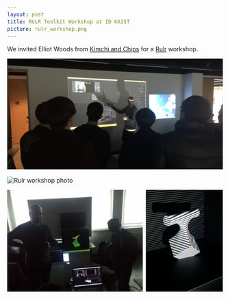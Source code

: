 ```yaml
---
layout: post
title: RULR Toolkit Workshop at ID KAIST
picture: rulr_workshop.png
---
```


We invited Elliot Woods from [Kimchi and Chips](http://www.kimchiandchips.com/) for a [Rulr](https://rulr.hackpad.com/) workshop.

![Rulr workshop photo](/news/img/rulr_workshop/rulr_workshop.png "Elliot Explains Rulr")

![Rulr workshop photo](/news/img/rulr_workshop/projection_mapping.png "Projection mapping with Rulr")

![Rulr workshop photo ](/news/img/rulr_workshop/projection_mapping_2.png "Projection mapping with Rulr")
